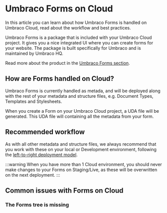 # Umbraco Forms on Cloud

In this article you can learn about how Umbraco Forms is handled on Umbraco Cloud, read about the workflow and best practices.

Umbraco Forms is a package that is included with your Umbraco Cloud project. It gives you a nice integrated UI where you can create forms for your website. The package is built specifically for Umbraco and is maintained by Umbraco HQ.

Read more about the product in the [Umbraco Forms section](../../Add-ons/UmbracoForms).

## How are Forms handled on Cloud?

Umbraco Forms is currently handled as metada, and will be deployed along with the rest of your metadata and structure files, e.g. Document Types, Templates and Stylesheets.

When you create a Form on your Umbraco Cloud project, a UDA file will be generated. This UDA file will containing all the metadata from your form. 

## Recommended workflow

As with all other metadata and structure files, we always recommend that you work with these on your local or Development environment, following the [left-to-right deployment model](../../Deployment).

:::warning
When you have more than 1 Cloud environment, you should never make changes to your Forms on Staging/Live, as these will be overwritten on the next deployment.
:::

## Common issues with Forms on Cloud

### The Forms tree is missing

